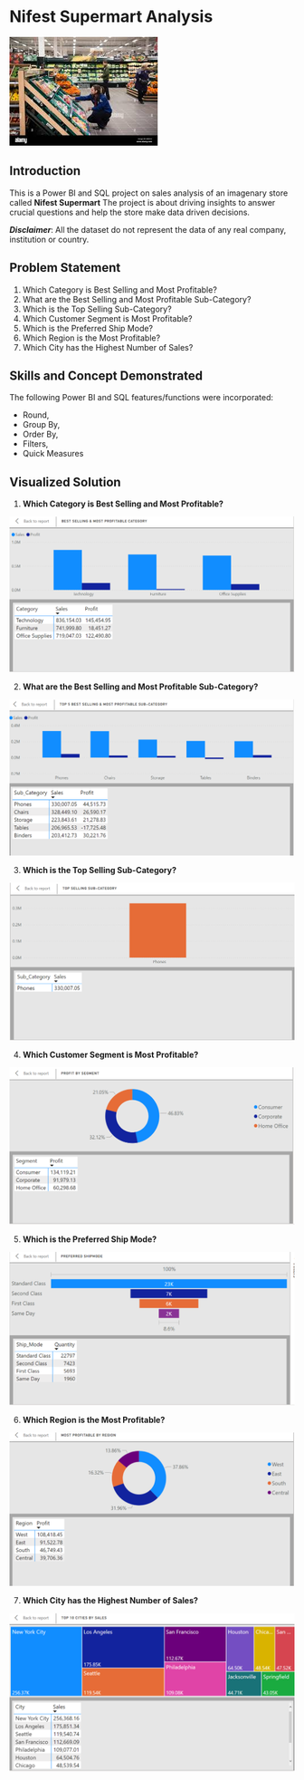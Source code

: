 # Nifest Supermart Analysis 

![](download.jpg)

## Introduction

This is a Power BI and SQL project on sales analysis of an imagenary store called **Nifest Supermart**
The project is about driving insights to answer crucial questions and help the store make data driven decisions. 

**_Disclaimer_**: All the dataset do not represent the data of any real company, institution or country. 

## Problem Statement 
1. Which Category is Best Selling and Most Profitable?
2. What are the Best Selling and Most Profitable Sub-Category?
3. Which is the Top Selling Sub-Category?
4. Which Customer Segment is Most Profitable?
5. Which is the Preferred Ship Mode?
6. Which Region is the Most Profitable?
7. Which City has the Highest Number of Sales?

## Skills and Concept Demonstrated

The following Power BI and SQL features/functions were incorporated: 
- Round, 
- Group By, 
- Order By, 
- Filters, 
- Quick Measures

## Visualized Solution
1. **Which Category is Best Selling and Most Profitable?**

![](BestSelling&MostProfitable.png)

2. **What are the Best Selling and Most Profitable Sub-Category?**

![](Top5BestSelling.png)

3. **Which is the Top Selling Sub-Category?**

![](TopSellingSub-Cat.png)

4. **Which Customer Segment is Most Profitable?**

![](ProfitsBySegment.png)

5. **Which is the Preferred Ship Mode?**

![](PreferredShipmode.png)


6. **Which Region is the Most Profitable?**

![](MostProfitableByRegion.png)

7. **Which City has the Highest Number of Sales?**

![](Top10citiesbysales.png)

